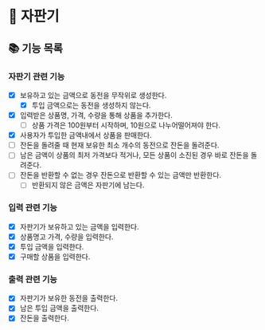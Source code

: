 # 🍮 자판기
## 📚 기능 목록
### 자판기 관련 기능
- [x] 보유하고 있는 금액으로 동전을 무작위로 생성한다.
  - [x] 투입 금액으로는 동전을 생성하지 않는다.
- [x] 입력받은 상품명, 가격, 수량을 통해 상품을 추가한다.
  - [ ] 상품 가격은 100원부터 시작하며, 10원으로 나누어떨어져야 한다.
- [x] 사용자가 투입한 금액내에서 상품을 판매한다.
- [ ] 잔돈을 돌려줄 때 현재 보유한 최소 개수의 동전으로 잔돈을 돌려준다.
- [ ] 남은 금액이 상품의 최저 가격보다 적거나, 모든 상품이 소진된 경우 바로 잔돈을 돌려준다.
- [ ] 잔돈을 반환할 수 없는 경우 잔돈으로 반환할 수 있는 금액만 반환한다.
  - [ ] 반환되지 않은 금액은 자판기에 남는다.

### 입력 관련 기능
- [x] 자판기가 보유하고 있는 금액을 입력한다.
- [x] 상품명고 가격, 수량을 입력한다.
- [x] 투입 금액을 입력한다.
- [x] 구매할 상품을 입력한다.

### 출력 관련 기능
- [x] 자판기가 보유한 동전을 출력한다.
- [x] 남은 투입 금액을 출력한다.
- [x] 잔돈을 출력한다.

